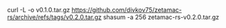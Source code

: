 curl -L -o v0.1.0.tar.gz https://github.com/divkov75/zetamac-rs/archive/refs/tags/v0.2.0.tar.gz
shasum -a 256 zetamac-rs-v0.2.0.tar.gz